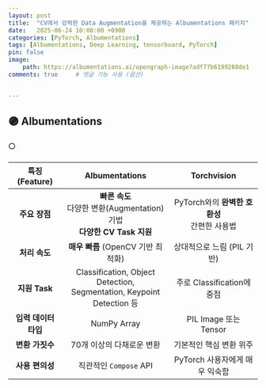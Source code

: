 ```yaml
---
layout: post
title:  "CV에서 강력한 Data Augmentation을 제공하는 Albumentations 패키지"
date:   2025-06-24 10:00:00 +0900
categories: [PyTorch, Albumentations]
tags: [Albumentations, Deep Learning, tensorboard, PyTorch]
pin: false
image:
    path: https://albumentations.ai/opengraph-image?adf77b6199288de1
comments: true     # 댓글 기능 사용 (옵션)


---
```

## 🟣 Albumentations


#### ⚪

| 특징 (Feature) | Albumentations | Torchvision |
|:---:|:---:|:---:|
| **주요 장점** | **빠른 속도**<br> 다양한 변환(Augmentation) 기법<br> **다양한 CV Task 지원** | PyTorch와의 **완벽한 호환성**<br> 간편한 사용법 |
| **처리 속도** | **매우 빠름** (OpenCV 기반 최적화) | 상대적으로 느림 (PIL 기반) |
| **지원 Task** | Classification, Object Detection,<br>Segmentation, Keypoint Detection 등 | 주로 Classification에 중점 |
| **입력 데이터 타입** | NumPy Array | PIL Image 또는 Tensor |
| **변환 가짓수** | 70개 이상의 다채로운 변환 | 기본적인 핵심 변환 위주 |
| **사용 편의성** | 직관적인 `Compose` API | PyTorch 사용자에게 매우 익숙함 |



